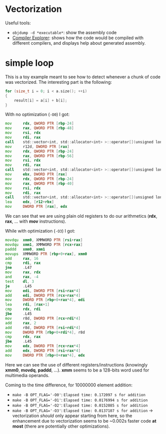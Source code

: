 # Vectorization

Useful tools:
* `objdump -d *executable*`: show the assembly code
* [Compiler Explorer](https://godbolt.org/): shows how the code would be compiled with different compilers, and displays help about generated assembly.

# simple loop

This is a toy example meant to see how to detect whenever a chunk of code was vectorized.
The interesting part is the following:
```c++
for (size_t i = 0; i < a.size(); ++i)
{
    result[i] = a[i] + b[i];
}
```

With no optimization (`-O0`) I got:
```asm
mov     rdx, QWORD PTR [rbp-24]
mov     rax, QWORD PTR [rbp-48]
mov     rsi, rdx
mov     rdi, rax
call    std::vector<int, std::allocator<int> >::operator[](unsigned long) const
mov     r12d, DWORD PTR [rax]
mov     rdx, QWORD PTR [rbp-24]
mov     rax, QWORD PTR [rbp-56]
mov     rsi, rdx
mov     rdi, rax
call    std::vector<int, std::allocator<int> >::operator[](unsigned long) const
mov     ebx, DWORD PTR [rax]
mov     rdx, QWORD PTR [rbp-24]
mov     rax, QWORD PTR [rbp-40]
mov     rsi, rdx
mov     rdi, rax
call    std::vector<int, std::allocator<int> >::operator[](unsigned long)
lea     edx, [r12+rbx]
mov     DWORD PTR [rax], edx
```
We can see that we are using plain old registers to do our arithmetics (**rdx**, **rax**, ... with **mov** instructions).


While with optimization (`-O3`) I got:
```asm
movdqu  xmm0, XMMWORD PTR [rsi+rax]
movdqu  xmm1, XMMWORD PTR [rcx+rax]
paddd   xmm0, xmm1
movups  XMMWORD PTR [rbp+0+rax], xmm0
add     rax, 16
cmp     rdi, rax
jne     .L47
mov     rax, rdx
and     rax, -4
test    dl, 3
je      .L45
mov     edi, DWORD PTR [rsi+rax*4]
add     edi, DWORD PTR [rcx+rax*4]
mov     DWORD PTR [rbp+0+rax*4], edi
lea     rdi, [rax+1]
cmp     rdx, rdi
jbe     .L45
mov     r8d, DWORD PTR [rcx+rdi*4]
add     rax, 2
add     r8d, DWORD PTR [rsi+rdi*4]
mov     DWORD PTR [rbp+0+rdi*4], r8d
cmp     rdx, rax
jbe     .L45
mov     edx, DWORD PTR [rcx+rax*4]
add     edx, DWORD PTR [rsi+rax*4]
mov     DWORD PTR [rbp+0+rax*4], edx
```
Here we can see the use of different registers/instructions (knowingly **xmm0**, **movdq**, **paddd**, ...).
**xmm** seems to be a 128-bits word used for multimedia operands.

Coming to the time difference, for 10000000 element addition:
* `make -B OPT_FLAG='-O0'`: `Elapsed time: 0.172097 s for addition`
* `make -B OPT_FLAG='-O1'`: `Elapsed time: 0.0176994 s for addition`
* `make -B OPT_FLAG='-O2'`: `Elapsed time: 0.0152085 s for addition`
* `make -B OPT_FLAG='-O3'`: `Elapsed time: 0.0137107 s for addition` -> vectorization *should* only appear starting from here,
so the enhancement due to vectorization seems to be ~0.002s faster code **at most** (there are potentially other optimizations).